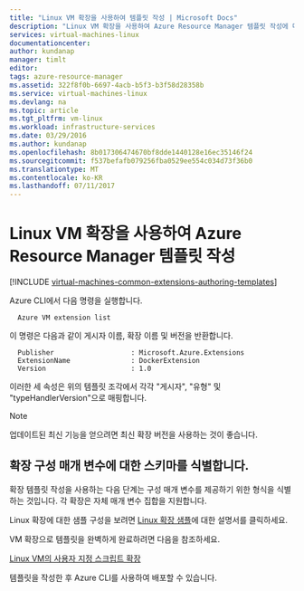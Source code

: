 ```yaml
---
title: "Linux VM 확장을 사용하여 템플릿 작성 | Microsoft Docs"
description: "Linux VM 확장을 사용하여 Azure Resource Manager 템플릿 작성에 대해 알아봅니다."
services: virtual-machines-linux
documentationcenter: 
author: kundanap
manager: timlt
editor: 
tags: azure-resource-manager
ms.assetid: 322f8f0b-6697-4acb-b5f3-b3f58d28358b
ms.service: virtual-machines-linux
ms.devlang: na
ms.topic: article
ms.tgt_pltfrm: vm-linux
ms.workload: infrastructure-services
ms.date: 03/29/2016
ms.author: kundanap
ms.openlocfilehash: 8b017306474670bf8dde1440128e16ec35146f24
ms.sourcegitcommit: f537befafb079256fba0529ee554c034d73f36b0
ms.translationtype: MT
ms.contentlocale: ko-KR
ms.lasthandoff: 07/11/2017
---
```

# <a name="authoring-azure-resource-manager-templates-with-linux-vm-extensions"></a>Linux VM 확장을 사용하여 Azure Resource Manager 템플릿 작성
[!INCLUDE [virtual-machines-common-extensions-authoring-templates](../../../includes/virtual-machines-common-extensions-authoring-templates.md)]

Azure CLI에서 다음 명령을 실행합니다.

      Azure VM extension list

이 명령은 다음과 같이 게시자 이름, 확장 이름 및 버전을 반환합니다.

      Publisher                   : Microsoft.Azure.Extensions  
      ExtensionName               : DockerExtension
      Version                     : 1.0

이러한 세 속성은 위의 템플릿 조각에서 각각 "게시자", "유형" 및 "typeHandlerVersion"으로 매핑합니다.

> [!NOTE]
> 업데이트된 최신 기능을 얻으려면 최신 확장 버전을 사용하는 것이 좋습니다.
> 
> 

## <a name="identifying-the-schema-for-the-extension-configuration-parameters"></a>확장 구성 매개 변수에 대한 스키마를 식별합니다.
확장 템플릿 작성을 사용하는 다음 단계는 구성 매개 변수를 제공하기 위한 형식을 식별하는 것입니다. 각 확장은 자체 매개 변수 집합을 지원합니다.

Linux 확장에 대한 샘플 구성을 보려면 [Linux 확장 샘플](extensions-configuration-samples.md?toc=%2fazure%2fvirtual-machines%2flinux%2ftoc.json)에 대한 설명서를 클릭하세요.

VM 확장으로 템플릿을 완벽하게 완료하려면 다음을 참조하세요.

[Linux VM의 사용자 지정 스크립트 확장](https://github.com/Azure/azure-quickstart-templates/blob/b1908e74259da56a92800cace97350af1f1fc32b/mongodb-on-ubuntu/azuredeploy.json/)

템플릿을 작성한 후 Azure CLI를 사용하여 배포할 수 있습니다.

